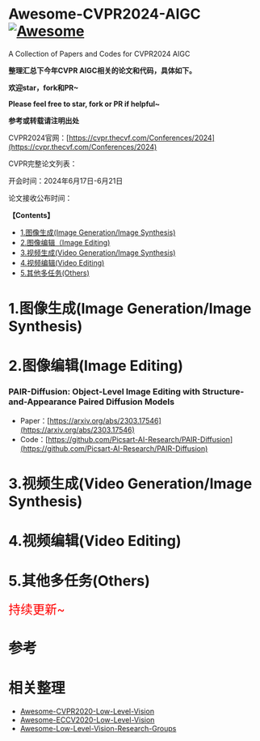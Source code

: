 # Awesome-CVPR2024-AIGC[![Awesome](https://cdn.rawgit.com/sindresorhus/awesome/d7305f38d29fed78fa85652e3a63e154dd8e8829/media/badge.svg)](https://github.com/sindresorhus/awesome)
A Collection of Papers and Codes for CVPR2024 AIGC

**整理汇总下今年CVPR AIGC相关的论文和代码，具体如下。**

**欢迎star，fork和PR~**

**Please feel free to star, fork or PR if helpful~**

**参考或转载请注明出处**

CVPR2024官网：[https://cvpr.thecvf.com/Conferences/2024](https://cvpr.thecvf.com/Conferences/2024)

CVPR完整论文列表：

开会时间：2024年6月17日-6月21日

论文接收公布时间：

**【Contents】**
- [1.图像生成(Image Generation/Image Synthesis)](#1.图像生成)
- [2.图像编辑（Image Editing)](#2.图像编辑)
- [3.视频生成(Video Generation/Image Synthesis)](#3.视频生成)
- [4.视频编辑(Video Editing)](#4.视频编辑)
- [5.其他多任务(Others)](#5.其他)

<a name="1.图像生成"></a>
# 1.图像生成(Image Generation/Image Synthesis)

<a name="2.图像编辑"></a>
# 2.图像编辑(Image Editing)
### PAIR-Diffusion: Object-Level Image Editing with Structure-and-Appearance Paired Diffusion Models
- Paper：[https://arxiv.org/abs/2303.17546](https://arxiv.org/abs/2303.17546)
- Code：[https://github.com/Picsart-AI-Research/PAIR-Diffusion](https://github.com/Picsart-AI-Research/PAIR-Diffusion)

<a name="3.视频生成"></a>
# 3.视频生成(Video Generation/Image Synthesis)

<a name="4.视频编辑"></a>
# 4.视频编辑(Video Editing)


<a name="5.其他"></a>
# 5.其他多任务(Others)


<font color=red size=5>持续更新~</font>

# 参考


# 相关整理
- [Awesome-CVPR2020-Low-Level-Vision](https://github.com/Kobaayyy/Awesome-CVPR2021-CVPR2020-Low-Level-Vision/blob/master/CVPR2020.md)
- [Awesome-ECCV2020-Low-Level-Vision](https://github.com/Kobaayyy/Awesome-ECCV2020-Low-Level-Vision)
- [Awesome-Low-Level-Vision-Research-Groups](https://github.com/Kobaayyy/Awesome-Low-Level-Vision-Research-Groups)

